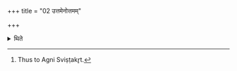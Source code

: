 +++
title = "02 उत्तमेनोत्तमम्"

+++

<details><summary>थिते</summary>

2. The last after-offering is the same as the last animal sacrifice or in the basic paradigm.[^1]  


[^1]: Thus to Agni Sviṣṭakr̥t.
</details>
